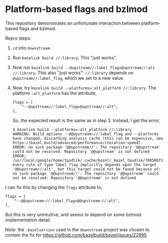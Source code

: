 # Platform-based flags and bzlmod

This repository demonstrates an unfortunate interaction between platform-based
flags and bzlmod.

Repro steps:

1.  `cd` into `downstream`.
1.  Run `bazelisk build //:library`. This "just works".
1.  Now run `bazelisk build --@upstream//:label_flag=@upstream//:alt
    //:library`. This also "just works": `//:library` depends on
    `@upstream//:label_flag`, which we set to a new value.
1.  Now, try `bazelisk build --platforms=:alt_platform //:library`. The platform
    `:alt_platform` has the attribute,

    ```
    flags = [
        "--@upstream//:label_flag=@upstream//:alt",
    ],
    ```

    So, the expected result is the same as in step 3. Instead, I get the error,

    ```
    $ bazelisk build --platforms=:alt_platform //:library
    WARNING: Build options --@@upstream~//:label_flag and --platforms have changed, discarding analysis cache (this can be expensive, see https://bazel.build/advanced/performance/iteration-speed).
    ERROR: no such package '@@upstream//': The repository '@@upstream' could not be resolved: Repository '@@upstream' is not defined
    ERROR: /usr/local/google/home/tpudlik/.cache/bazel/_bazel_tpudlik/70950bf1321433197772d904dffeb6b1/external/upstream~/BUILD.bazel:3:11: every rule of type label_flag implicitly depends upon the target '@@upstream//:alt', but this target could not be found because of: no such package '@@upstream//': The repository '@@upstream' could not be resolved: Repository '@@upstream' is not defined
    ```

I can fix this by changing the `flags` attribute to,

```
flags = [
    "--@@upstream~//:label_flag=@@upstream~//:alt",
],
```

But this is very unintuitive, and seems to depend on some bzlmod implementation
detail.

Note: the `.bazelversion` used in the `downstream` project was chosen to contain
the fix for https://github.com/bazelbuild/bazel/issues/22995.
